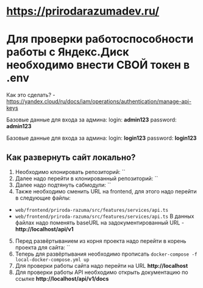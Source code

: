 # https://prirodarazumadev.ru/

# Для проверки работоспособности работы с Яндекс.Диск необходимо внести СВОЙ токен в .env
Как это сделать? - https://yandex.cloud/ru/docs/iam/operations/authentication/manage-api-keys

Базовые данные для входа за админа:
login: **admin123**
password: **admin123**

Базовые данные для входа за админа:
login: **login123**
password: **login123**

## Как развернуть сайт локально?

1. Необходимо клонировать репозиторий:
``
2. Далее надо перейти в клонированный репозиторий:
``
3. Далее надо подтянуть сабмодули:
``
4. Также необходимо сменить URL на frontend, для этого надо перейти в следующие файлы:
  - `web/frontend/priroda-razuma/src/features/services/api.ts`
  - `web/frontend/priroda-razuma/src/features/services/api.ts`
В данных файлах надо поменять baseURL на задокументированный URL - **http://localhost/api/v1**
5. Перед развёртыванием из корня проекта надо перейти в корень проекта для сайта:
``
6. Теперь для развёртывания необходимо прописать 
`docker-compose -f local-docker-compose.yml up`
7. Для проверки работы сайта надо перейти на URL **http://localhost**
8. Для проверки работы API необходимо открыть документацию по ссылке **http://localhost/api/v1/docs**


